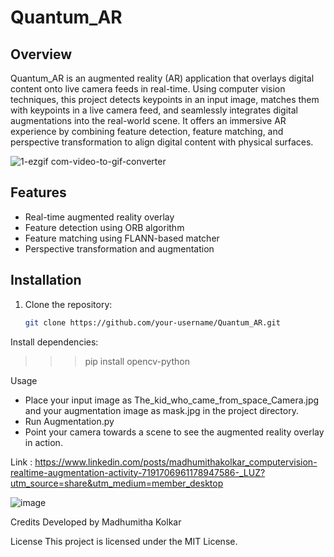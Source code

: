 # Quantum_AR

## Overview
Quantum_AR is an augmented reality (AR) application that overlays digital content onto live camera feeds in real-time. Using computer vision techniques, this project detects keypoints in an input image, matches them with keypoints in a live camera feed, and seamlessly integrates digital augmentations into the real-world scene. It offers an immersive AR experience by combining feature detection, feature matching, and perspective transformation to align digital content with physical surfaces.

![1-ezgif com-video-to-gif-converter](https://github.com/MadhumithaKolkar/Quantum_AR/assets/54811937/fa77bfae-2e2b-49b0-aeaf-42db07d418b9)


## Features
- Real-time augmented reality overlay
- Feature detection using ORB algorithm
- Feature matching using FLANN-based matcher
- Perspective transformation and augmentation

## Installation
1. Clone the repository:
   ```bash
   git clone https://github.com/your-username/Quantum_AR.git
   
Install dependencies:

>>> pip install opencv-python

Usage
- Place your input image as The_kid_who_came_from_space_Camera.jpg and your augmentation image as mask.jpg in the project directory.
- Run Augmentation.py
- Point your camera towards a scene to see the augmented reality overlay in action.

Link : https://www.linkedin.com/posts/madhumithakolkar_computervision-realtime-augmentation-activity-7191706961178947586-_LUZ?utm_source=share&utm_medium=member_desktop 

![image](https://github.com/MadhumithaKolkar/Quantum_AR/assets/54811937/603c29e8-ab27-4c2a-b722-9ebd6d27a780)

Credits
Developed by Madhumitha Kolkar


License
This project is licensed under the MIT License.
